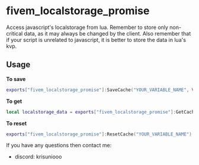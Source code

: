 
# fivem_localstorage_promise
Access javascript's localstorage from lua. Remember to store only non-critical data, as it may always be changed by the client. Also remember that if your script is unrelated to javascript, it is better to store the data in lua's kvp.
## Usage

**To save**

```lua
exports["fivem_localstorage_promise"]:SaveCache("YOUR_VARIABLE_NAME", VALUE)
```


**To get**

```lua
local localstorage_data = exports["fivem_localstorage_promise"]:GetCache("YOUR_VARIABLE_NAME").value
```


**To reset**

```lua
exports["fivem_localstorage_promise"]:ResetCache("YOUR_VARIABLE_NAME")
```


If you have any questions then contact me:
- discord: krisuniooo
